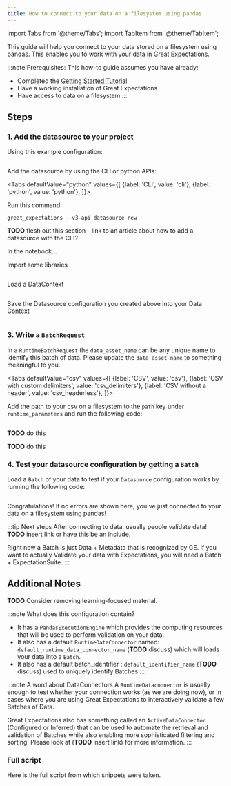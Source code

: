 ```yaml
---
title: How to connect to your data on a filesystem using pandas
---
```


import Tabs from '@theme/Tabs';
import TabItem from '@theme/TabItem';

This guide will help you connect to your data stored on a filesystem using pandas. This enables you to work with your data in Great Expectations.

:::note Prerequisites: This how-to guide assumes you have already:
- Completed the [Getting Started Tutorial](../../../tutorials/getting-started/intro.md)
- Have a working installation of Great Expectations
- Have access to data on a filesystem
:::

## Steps

### 1. Add the datasource to your project

Using this example configuration:

```python file=../../../../integration/code/connecting_to_your_data/filesystem/pandas.py#L8-L22
```

Add the datasource by using the CLI or python APIs:

<Tabs
  defaultValue="python"
  values={[
    {label: 'CLI', value: 'cli'},
    {label: 'python', value: 'python'},
  ]}>
  <TabItem value="cli">

Run this command:

```console
great_expectations --v3-api datasource new
```

**TODO** flesh out this section - link to an article about how to add a datasource with the CLI?

In the notebook...

  </TabItem>
  <TabItem value="python">

Import some libraries

```python file=../../../../integration/code/connecting_to_your_data/filesystem/pandas.py#L1-L4
```

Load a DataContext

```python file=../../../../integration/code/connecting_to_your_data/filesystem/pandas.py#L7
```

Save the Datasource configuration you created above into your Data Context

```python file=../../../../integration/code/connecting_to_your_data/filesystem/pandas.py#L23
```

</TabItem>
</Tabs>

### 3. Write a `BatchRequest`

In a `RuntimeBatchRequest` the `data_asset_name` can be any unique name to identify this batch of data. Please update the `data_asset_name` to something meaningful to you.

<Tabs
  defaultValue="csv"
  values={[
    {label: 'CSV', value: 'csv'},
    {label: 'CSV with custom delimiters', value: 'csv_delimiters'},
    {label: 'CSV without a header', value: 'csv_headerless'},
  ]}>
  <TabItem value="csv">

Add the path to your csv on a filesystem to the `path` key under `runtime_parameters` and run the following code:

```python file=../../../../integration/code/connecting_to_your_data/filesystem/pandas.py#L24-L31
```

  </TabItem>
  <TabItem value="csv_delimiters">

  **TODO** do this

  </TabItem>
  <TabItem value="csv_headerless">

  **TODO** do this

  </TabItem>
</Tabs>

### 4. Test your datasource configuration by getting a `Batch`

Load a `Batch` of your data to test if your `Datasource` configuration works by running the following code:

```python file=../../../../integration/code/connecting_to_your_data/filesystem/pandas.py#L39
```

Congratulations! If no errors are shown here, you've just connected to your data on a filesystem using pandas!

:::tip Next steps
After connecting to data, usually people validate data!
**TODO** insert link or have this be an include.

Right now a Batch is just Data + Metadata that is recognized by GE. If you want to actually Validate your data with Expectations, you will need a Batch + ExpectationSuite.
:::

## Additional Notes

**TODO**
Consider removing learning-focused material.

:::note What does this configuration contain?

- It has a `PandasExecutionEngine` which provides the computing resources that will be used to perform validation on your data.
- It also has a default `RuntimeDataConnector` named: `default_runtime_data_connector_name` (**TODO** discuss) which will loads your data into a `Batch`.
- It also has a default batch_identifier : `default_identifier_name` (**TODO** discuss) used to uniquely identify Batches
:::

:::note A word about DataConnectors
A `RuntimeDataconnector` is usually enough to test whether your connection works (as we are doing now), or in cases where you are using Great Expectations to interactively validate a few Batches of Data.

Great Expectations also has something called an `ActiveDataConnector` (Configured or Inferred) that can be used to automate the retrieval and validation of Batches while also enabling more sophisticated filtering and sorting. Please look at (**TODO** insert link) for more information.
:::

### Full script

Here is the full script from which snippets were taken.

```python file=../../../../integration/code/connecting_to_your_data/filesystem/pandas.py#L1-L40
```
